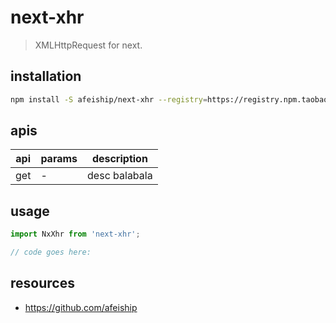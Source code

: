 # next-xhr
> XMLHttpRequest for next.

## installation
```bash
npm install -S afeiship/next-xhr --registry=https://registry.npm.taobao.org
```

## apis
| api | params | description   |
|-----|--------|---------------|
| get | -      | desc balabala |

## usage
```js
import NxXhr from 'next-xhr';

// code goes here:
```

## resources
- https://github.com/afeiship

